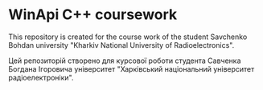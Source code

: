 # WinApi C++ coursework

This repository is created for the course work of the student Savchenko Bohdan university "Kharkiv National University of Radioelectronics".

Цей репозиторій створено для курсової роботи студента Савченка Богдана Ігоровича університет "Харківський національний університет радіоелектроніки".

